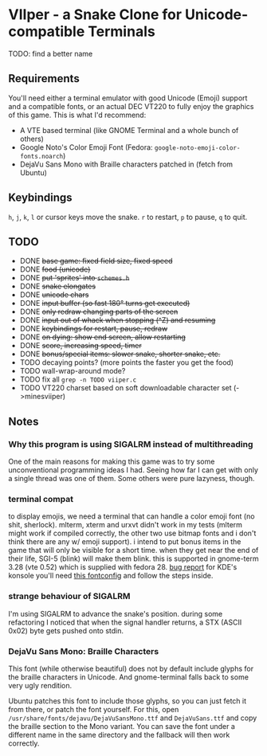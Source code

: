 # VIIper - a Snake Clone for Unicode-compatible Terminals

TODO: find a better name

## Requirements

You'll need either a terminal emulator with good Unicode (Emoji) support and a
compatible fonts, or an actual DEC VT220 to fully enjoy the graphics of this
game. This is what I'd recommend:

 - A VTE based terminal (like GNOME Terminal and a whole bunch of others)
 - Google Noto's Color Emoji Font (Fedora: `google-noto-emoji-color-fonts.noarch`)
 - DejaVu Sans Mono with Braille characters patched in (fetch from Ubuntu)

## Keybindings

`h`, `j`, `k`, `l` or cursor keys move the snake. 
`r` to restart, `p` to pause, `q` to quit. 

## TODO

 - DONE ~~base game: fixed field size, fixed speed~~
 - DONE ~~food (unicode)~~
 - DONE ~~put 'sprites' into `schemes.h`~~
 - DONE ~~snake elongates~~
 - DONE ~~unicode chars~~
 - DONE ~~input buffer (so fast 180° turns get executed)~~
 - DONE ~~only redraw changing parts of the screen~~
 - DONE ~~input out of whack when stopping (^Z) and resuming~~
 - DONE ~~keybindings for restart, pause, redraw~~
 - DONE ~~on dying: show end screen, allow restarting~~
 - DONE ~~score, increasing speed, ~~timer~~~~
 - DONE ~~bonus/special items: slower snake, shorter snake, etc.~~
 - TODO decaying points? (more points the faster you get the food)
 - TODO wall-wrap-around mode?
 - TODO fix all `grep -n TODO viiper.c`
 - TODO VT220 charset based on soft downloadable character set (->minesviiper)

## Notes

### Why this program is using SIGALRM instead of multithreading

One of the main reasons for making this game was to try some unconventional
programming ideas I had. Seeing how far I can get with only a single thread was
one of them. Some others were pure lazyness, though.

### terminal compat

to display emojis, we need a terminal that can handle a color emoji font (no
shit, sherlock). mlterm, xterm and urxvt didn't work in my tests (mlterm might
work if compiled correctly, the other two use bitmap fonts and i don't think
there are any w/ emoji support). 
i intend to put bonus items in the game that will only be visible for a short
time. when they get near the end of their life, SGI-5 (blink) will make them
blink. this is supported in gnome-term 3.28 (vte 0.52) which is supplied with
fedora 28. [bug report](https://bugzilla.gnome.org/show_bug.cgi?id=579964)
for KDE's konsole you'll need [this
fontconfig](https://gist.github.com/IgnoredAmbience/7c99b6cf9a8b73c9312a71d1209d9bbb)
and follow the steps inside.

### strange behaviour of SIGALRM

I'm using SIGALRM to advance the snake's position. during some refactoring I
noticed that when the signal handler returns, a STX (ASCII 0x02) byte gets
pushed onto stdin.

### DejaVu Sans Mono: Braille Characters

This font (while otherwise beautiful) does not by default include glyphs for the
braille characters in Unicode. And gnome-terminal falls back to some very ugly
rendition. 

Ubuntu patches this font to include those glyphs, so you can just fetch it from
there, or patch the font yourself. For this, open
`/usr/share/fonts/dejavu/DejaVuSansMono.ttf` and `DejaVuSans.ttf` and copy the
braille section to the Mono variant. You can save the font under a different
name in the same directory and the fallback will then work correctly. 
